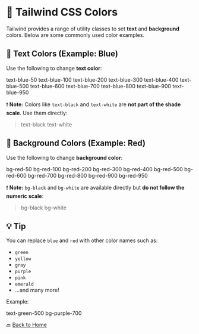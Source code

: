 
# 🎨 Tailwind CSS Colors

Tailwind provides a range of utility classes to set **text** and **background** colors. Below are some commonly used color examples.


## 📝 Text Colors (Example: Blue)

Use the following to change **text color**:

text-blue-50
text-blue-100
text-blue-200
text-blue-300
text-blue-400
text-blue-500
text-blue-600
text-blue-700
text-blue-800
text-blue-900
text-blue-950


❗ **Note:** Colors like `text-black` and `text-white` are **not part of the shade scale**. Use them directly:

> text-black
> text-white


## 🧱 Background Colors (Example: Red)

Use the following to change **background color**:

bg-red-50
bg-red-100
bg-red-200
bg-red-300
bg-red-400
bg-red-500
bg-red-600
bg-red-700
bg-red-800
bg-red-900
bg-red-950


❗ **Note:** `bg-black` and `bg-white` are available directly but **do not follow the numeric scale**:

> bg-black
> bg-white


## 💡 Tip

You can replace `blue` and `red` with other color names such as:

- `green`
- `yellow`
- `gray`
- `purple`
- `pink`
- `emerald`
- ...and many more!

Example:

text-green-500
bg-purple-700



🔙 [Back to Home](../README.md)

